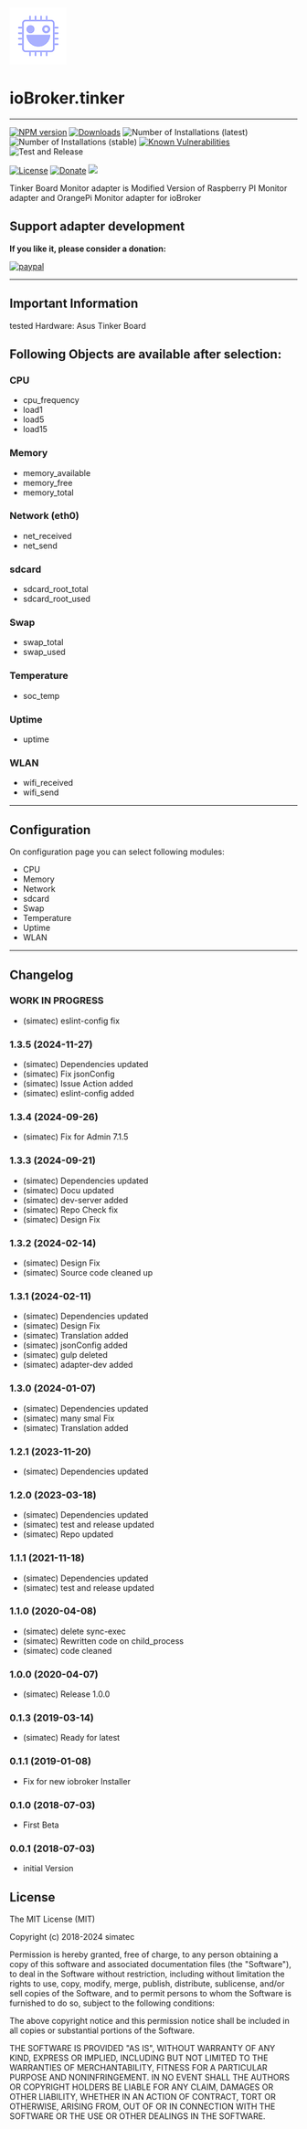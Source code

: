 ![Logo](admin/tinker.png)

# ioBroker.tinker
---

[![NPM version](http://img.shields.io/npm/v/iobroker.tinker.svg)](https://www.npmjs.com/package/iobroker.tinker)
[![Downloads](https://img.shields.io/npm/dm/iobroker.tinker.svg)](https://www.npmjs.com/package/iobroker.tinker)
![Number of Installations (latest)](http://iobroker.live/badges/tinker-installed.svg)
![Number of Installations (stable)](http://iobroker.live/badges/tinker-stable.svg)
[![Known Vulnerabilities](https://snyk.io/test/github/simatec/ioBroker.tinker/badge.svg)](https://snyk.io/test/github/simatec/ioBroker.tinker)
![Test and Release](https://github.com/simatec/ioBroker.tinker/workflows/Test%20and%20Release/badge.svg)

[![License](https://img.shields.io/github/license/simatec/ioBroker.tinker?style=flat)](https://github.com/simatec/ioBroker.tinker/blob/master/LICENSE)
[![Donate](https://img.shields.io/badge/paypal-donate%20|%20spenden-blue.svg)](https://paypal.me/mk1676)
[![](https://img.shields.io/static/v1?label=Sponsor&message=%E2%9D%A4&logo=GitHub&color=%23fe8e86)](https://github.com/sponsors/simatec)


Tinker Board Monitor adapter is Modified Version of Raspberry PI Monitor adapter and OrangePi Monitor adapter for ioBroker


## Support adapter development
**If you like it, please consider a donation:**
  
[![paypal](https://www.paypalobjects.com/en_US/DK/i/btn/btn_donateCC_LG.gif)](https://paypal.me/mk1676)

---

## Important Information

tested Hardware: Asus Tinker Board


## Following Objects are available after selection:

### CPU
* cpu_frequency
* load1
* load5
* load15

### Memory
* memory_available
* memory_free
* memory_total

### Network (eth0)
* net_received
* net_send

### sdcard
* sdcard_root_total
* sdcard_root_used

### Swap
* swap_total
* swap_used

### Temperature
* soc_temp

### Uptime
* uptime

### WLAN
* wifi_received
* wifi_send

---

## Configuration
On configuration page you can select following modules:

* CPU
* Memory
* Network
* sdcard
* Swap
* Temperature
* Uptime
* WLAN

---

## Changelog
<!-- ### __WORK IN PROGRESS__ -->
### __WORK IN PROGRESS__
* (simatec) eslint-config fix

### 1.3.5 (2024-11-27)
* (simatec) Dependencies updated
* (simatec) Fix jsonConfig
* (simatec) Issue Action added
* (simatec) eslint-config added

### 1.3.4 (2024-09-26)
* (simatec) Fix for Admin 7.1.5

### 1.3.3 (2024-09-21)
* (simatec) Dependencies updated
* (simatec) Docu updated
* (simatec) dev-server added
* (simatec) Repo Check fix
* (simatec) Design Fix

### 1.3.2 (2024-02-14)
* (simatec) Design Fix
* (simatec) Source code cleaned up

### 1.3.1 (2024-02-11)
* (simatec) Dependencies updated
* (simatec) Design Fix
* (simatec) Translation added
* (simatec) jsonConfig added
* (simatec) gulp deleted
* (simatec) adapter-dev added

### 1.3.0 (2024-01-07)
* (simatec) Dependencies updated
* (simatec) many smal Fix
* (simatec) Translation added

### 1.2.1 (2023-11-20)
* (simatec) Dependencies updated

### 1.2.0 (2023-03-18)
* (simatec) Dependencies updated
* (simatec) test and release updated
* (simatec) Repo updated

### 1.1.1 (2021-11-18)
* (simatec) Dependencies updated
* (simatec) test and release updated

### 1.1.0 (2020-04-08)
* (simatec) delete sync-exec
* (simatec) Rewritten code on child_process
* (simatec) code cleaned

### 1.0.0 (2020-04-07)
* (simatec) Release 1.0.0

### 0.1.3 (2019-03-14)
* (simatec) Ready for latest

### 0.1.1 (2019-01-08)
* Fix for new iobroker Installer

### 0.1.0 (2018-07-03)
* First Beta

### 0.0.1 (2018-07-03)
* initial Version

## License

The MIT License (MIT)

Copyright (c) 2018-2024 simatec

Permission is hereby granted, free of charge, to any person obtaining a copy
of this software and associated documentation files (the "Software"), to deal
in the Software without restriction, including without limitation the rights
to use, copy, modify, merge, publish, distribute, sublicense, and/or sell
copies of the Software, and to permit persons to whom the Software is
furnished to do so, subject to the following conditions:

The above copyright notice and this permission notice shall be included in
all copies or substantial portions of the Software.

THE SOFTWARE IS PROVIDED "AS IS", WITHOUT WARRANTY OF ANY KIND, EXPRESS OR
IMPLIED, INCLUDING BUT NOT LIMITED TO THE WARRANTIES OF MERCHANTABILITY,
FITNESS FOR A PARTICULAR PURPOSE AND NONINFRINGEMENT. IN NO EVENT SHALL THE
AUTHORS OR COPYRIGHT HOLDERS BE LIABLE FOR ANY CLAIM, DAMAGES OR OTHER
LIABILITY, WHETHER IN AN ACTION OF CONTRACT, TORT OR OTHERWISE, ARISING FROM,
OUT OF OR IN CONNECTION WITH THE SOFTWARE OR THE USE OR OTHER DEALINGS IN
THE SOFTWARE.
